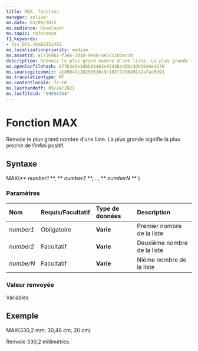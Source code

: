```yaml
---
title: MAX, fonction
manager: soliver
ms.date: 03/09/2015
ms.audience: Developer
ms.topic: reference
f1_keywords:
- Vis_DSS.chm82251462
ms.localizationpriority: medium
ms.assetid: a17369b1-f366-3010-9e60-ae5cc101ecc8
description: Renvoie le plus grand nombre d’une liste. La plus grande signifie la plus proche de l’infini positif.
ms.openlocfilehash: 877b305e3dbb084b3e9543bcd8bc3dd5694e1676
ms.sourcegitcommit: a1d9041c20256616c9c183f7d1049142a7ac6991
ms.translationtype: MT
ms.contentlocale: fr-FR
ms.lasthandoff: 09/24/2021
ms.locfileid: "59554354"
---
```

# <a name="max-function"></a>Fonction MAX

Renvoie le plus grand nombre d’une liste. La plus grande signifie la plus proche de l’infini positif.
  
## <a name="syntax"></a>Syntaxe

MAX(** *number1* **, ** *number2* **,..., ** *numberN* ** ) 
  
### <a name="parameters"></a>Paramètres

|**Nom**|**Requis/Facultatif**|**Type de données**|**Description**|
|:-----|:-----|:-----|:-----|
| _number1_ <br/> |Obligatoire  <br/> |**Varie** <br/> |Premier nombre de la liste  <br/> |
| _number2_ <br/> |Facultatif  <br/> |**Varie** <br/> | Deuxième nombre de la liste  <br/> |
| _numberN_ <br/> |Facultatif  <br/> |**Varie** <br/> |Nième nombre de la liste  <br/> |
   
### <a name="return-value"></a>Valeur renvoyée

Variables
  
## <a name="example"></a>Exemple

MAX(330,2 mm; 30,48 cm; 20 cm) 
  
Renvoie 330,2 millimètres. 
  

